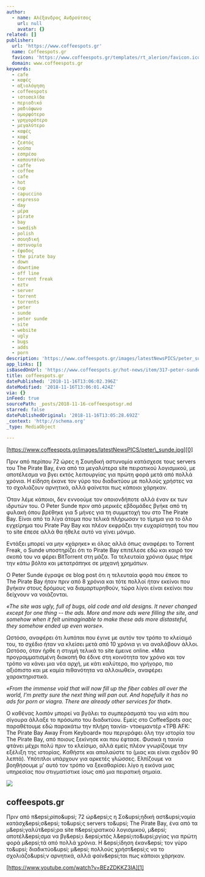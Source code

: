```yaml
---
author:
  - name: Αλέξανδρος Ανδρούτσος
    url: null
    avatar: {}
related: []
publisher:
  url: 'https://www.coffeespots.gr'
  name: Coffeespots.gr
  favicon: 'https://www.coffeespots.gr/templates/rt_alerion/favicon.ico'
  domain: www.coffeespots.gr
keywords:
  - cafe
  - καφές
  - αξιολόγηση
  - coffeespots
  - ιστοσελίδα
  - περιοδικό
  - ραδιόφωνο
  - ομορφότερο
  - γρηγορότερο
  - μεγαλύτερο
  - καφές
  - καφέ
  - ζεστός
  - κούπα
  - εσπρέσο
  - καπουτσίνο
  - caffe
  - coffee
  - cafe
  - hot
  - cup
  - capuccino
  - espresso
  - day
  - μέρα
  - pirate
  - bay
  - swedish
  - polish
  - σουηδική
  - αστυνομία
  - έφοδος
  - the pirate bay
  - down
  - downtime
  - off line
  - torrent freak
  - eztv
  - server
  - torrent
  - torrents
  - peter
  - sunde
  - peter sunde
  - site
  - website
  - ugly
  - bugs
  - adds
  - porn
description: 'https://www.coffeespots.gr/images/latestNewsPICS/peter_sunde.jpg'
app_links: []
isBasedOnUrl: 'https://www.coffeespots.gr/hot-news/item/317-peter-sunde'
title: coffeespots.gr
datePublished: '2018-11-16T13:06:02.396Z'
dateModified: '2018-11-16T13:06:01.424Z'
via: {}
inFeed: true
sourcePath: _posts/2018-11-16-coffeespotsgr.md
starred: false
datePublishedOriginal: '2018-11-16T13:05:28.692Z'
_context: 'http://schema.org'
_type: MediaObject

---
```

[https://www.coffeespots.gr/images/latestNewsPICS/peter\_sunde.jpg][0]

Πριν από περίπου 72 ώρες η Σουηδική αστυνομία κατάσχεσε τους servers του The Pirate Bay, ένα από τα μεγαλύτερα site πειρατικού λογισμικού, με αποτέλεσμα να βγει εκτός λειτουργίας για πρώτη φορά μετά από πολλά χρόνια. Η είδηση έκανε τον γύρο του διαδικτύου με πολλούς χρήστες να το σχολιάζουν αρνητικά, αλλά φαίνεται πως κάποιοι χάρηκαν.

Όταν λέμε κάποιοι, δεν εννοούμε τον οποιονδήποτε αλλά έναν εκ των ιδρυτών του. Ο Peter Sunde πριν από μερικές εβδομάδες βγήκε από τη φυλακή όπου βρέθηκε για 5 μήνες για τη συμμετοχή του στο The Pirate Bay. Είναι από τα λίγα άτομα που τελικά πλήρωσαν το τίμημα για το όλο εγχείρημα του Pirate Pay Bay και πλέον εκφράζει την ευχαρίστησή του που το site έπεσε αλλά θα ήθελε αυτό να γίνει μόνιμο.

Εντάξει μπορεί να μην «χάρηκε» κι όλας αλλά όπως αναφέρει το Torrent Freak, ο Sunde υποστηρίζει ότι το Pirate Bay επιτέλεσε εδώ και καιρό τον σκοπό του να φέρει BitTorrent στη μάζα. Τα τελευταία χρόνια όμως πήρε την κάτω βόλτα και μετατράπηκε σε μηχανή χρημάτων.

Ο Peter Sunde έγραψε σε blog post ότι η τελευταία φορά που έπεσε το The Pirate Bay ήταν πριν από 8 χρόνια και τότε πολλοί ήταν εκείνοι που βγήκαν στους δρόμους να διαμαρτυρηθούν, τώρα λίγοι είναι εκείνοι που δείχνουν να νοιάζονται.

_«The site was ugly, full of bugs, old code and old designs. It never changed except for one thing -- the ads. More and more ads were filling the site, and somehow when it felt unimaginable to make these ads more distasteful, they somehow ended up even worse»._

Ωστόσο, αναφέρει ότι λυπάται που έγινε με αυτόν τον τρόπο το κλείσιμό του, το σχέδιο ήταν να κλείσει μετά από 10 χρόνια γι να αναλάβουν άλλοι. Ωστόσο, όταν ήρθε η στιγμή τελικά το site έμεινε online. «Μια προγραμματισμένη διακοπή θα έδινε στη κοινότητα τον χρόνο και τον τρόπο να κάνει μια νέα αρχή, με κάτι καλύτερο, πιο γρήγορο, πιο αξιόπιστο και με καμία πιθανότητα να αλλοιωθεί», αναφέρει χαρακτηριστικά.

_«From the immense void that will now fill up the fiber cables all over the world, I'm pretty sure the next thing will pan out. And hopefully it has no ads for porn or viagra. There are already other services for that»._

Ο καθένας λοιπόν μπορεί να βγάλει τα συμπεράσματά του για κάτι που σίγουρα άλλαξε το πρόσωπο του διαδικτύου. Εμείς στο CoffeeSpots σας παραθέτουμε εδώ παρακάτω την πλήρη ταινία- ντοκιμαντέρ «TPB AFK: The Pirate Bay Away From Keyboard» που περιγράφει όλη την ιστορία του The Pirate Bay, από ποιους ξεκίνησε και που έφτασε. Φυσικά η ταινία φτάνει μέχρι πολύ πριν το κλείσιμο, αλλά εμείς πλέον γνωρίζουμε την εξέλιξη της ιστορίας. Καθήστε και απολαύστε το (μιας και είναι σχεδόν 90 λεπτά). Υπότιτλοι υπάρχουν για αρκετές γλώσσες. Ελπίζουμε να βοηθήσουμε μ' αυτό τον τρόπο να ξεκαθαρίσει λίγο η εικόνα μιας υπηρεσίας που στιγματίστικε ίσως από μια πειρατική σημαία.

<article style=""><img src="https://s3-us-west-2.amazonaws.com/the-grid-img/p/db0e74112dcad71dfa2b2f76c853027313e6c548.jpg" /><h1>coffeespots.gr</h1><p>Πριν από π&amp;epsi;ρίπο&amp;upsi; 72 ώρ&amp;epsi;ς η Σο&amp;upsi;ηδική αστ&amp;upsi;νομία κατάσχ&amp;epsi;σ&amp;epsi; το&amp;upsi;ς servers το&amp;upsi; The Pirate Bay, ένα από τα μ&amp;epsi;γαλύτ&amp;epsi;ρα site π&amp;epsi;ιρατικού λογισμικού, μ&amp;epsi; αποτέλ&amp;epsi;σμα να βγ&amp;epsi;ι &amp;epsi;κτός λ&amp;epsi;ιτο&amp;upsi;ργίας για πρώτη φορά μ&amp;epsi;τά από πολλά χρόνια. Η &amp;epsi;ίδηση έκαν&amp;epsi; τον γύρο το&amp;upsi; διαδικτύο&amp;upsi; μ&amp;epsi; πολλούς χρήστ&amp;epsi;ς να το σχολιάζο&amp;upsi;ν αρνητικά, αλλά φαίν&amp;epsi;ται πως κάποιοι χάρηκαν.</p></article>

[https://www.youtube.com/watch?v=BEzZDKKZ3IA][1]

[0]: https://www.coffeespots.gr/images/latestNewsPICS/peter_sunde.jpg
[1]: https://www.youtube.com/watch?v=BEzZDKKZ3IA